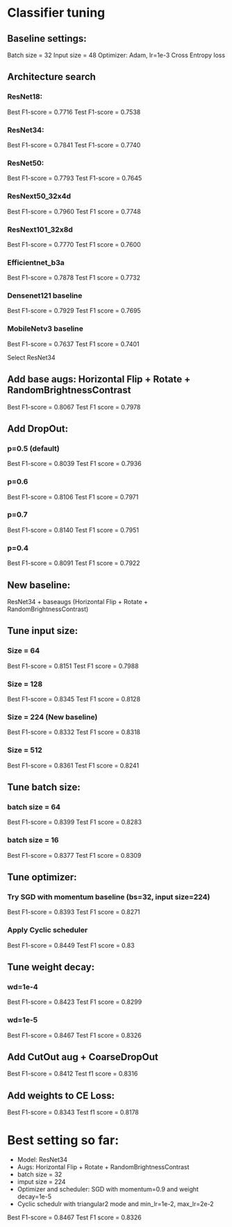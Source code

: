 # Classifier tuning

## Baseline settings:
Batch size = 32
Input size = 48
Optimizer: Adam, lr=1e-3
Cross Entropy loss

## Architecture search
### ResNet18:
Best F1-score = 0.7716
Test F1-score = 0.7538

### ResNet34:
Best F1-score = 0.7841
Test F1-score = 0.7740

### ResNet50:
Best F1-score = 0.7793
Test F1-score = 0.7645

### ResNext50_32x4d
Best F1-score = 0.7960
Test F1 score = 0.7748

### ResNext101_32x8d
Best F1-score = 0.7770
Test F1 score = 0.7600

### Efficientnet_b3a
Best F1-score = 0.7878
Test F1 score = 0.7732

### Densenet121 baseline
Best F1-score = 0.7929
Test F1 score = 0.7695

### MobileNetv3 baseline
Best F1-score = 0.7637
Test F1 score = 0.7401

Select ResNet34

## Add base augs: Horizontal Flip + Rotate + RandomBrightnessContrast
Best F1-score = 0.8067
Test F1 score = 0.7978

## Add DropOut:
### p=0.5 (default)
Best F1-score = 0.8039
Test F1 score = 0.7936

### p=0.6
Best F1-score = 0.8106
Test F1 score = 0.7971

### p=0.7
Best F1-score = 0.8140
Test F1 score = 0.7951

### p=0.4
Best F1-score = 0.8091
Test F1 score = 0.7922

## New baseline:
ResNet34 + baseaugs (Horizontal Flip + Rotate + RandomBrightnessContrast)

## Tune input size:
### Size = 64
Best F1-score = 0.8151
Test F1 score = 0.7988

### Size = 128
Best F1-score = 0.8345
Test F1 score = 0.8128

### Size = 224 (New baseline)
Best F1-score = 0.8332
Test F1 score = 0.8318

### Size = 512
Best F1-score = 0.8361
Test F1 score = 0.8241

## Tune batch size:
### batch size = 64
Best F1-score = 0.8399
Test F1 score = 0.8283

### batch size = 16
Best F1-score = 0.8377
Test F1 score = 0.8309

## Tune optimizer:
### Try SGD with momentum baseline (bs=32, input size=224)
Best F1-score = 0.8393
Test F1 score = 0.8271

### Apply Cyclic scheduler
Best F1-score = 0.8449
Test F1 score = 0.83

## Tune weight decay:
### wd=1e-4
Best F1-score = 0.8423
Test F1 score = 0.8299

### wd=1e-5
Best F1-score = 0.8467
Test F1 score = 0.8326

## Add CutOut aug + CoarseDropOut
Best F1-score = 0.8412
Test f1 score = 0.8316

## Add weights to CE Loss:
Best F1-score = 0.8343
Test f1 score = 0.8178

# Best setting so far:
* Model: ResNet34
* Augs: Horizontal Flip + Rotate + RandomBrightnessContrast
* batch size = 32
* imput size = 224
* Optimizer and scheduler: SGD with momentum=0.9 and weight decay=1e-5
* Cyclic schedulr with triangular2 mode and min_lr=1e-2, max_lr=2e-2

Best F1-score = 0.8467
Test F1 score = 0.8326
